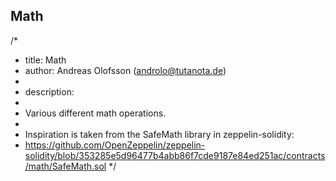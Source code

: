 ## Math

/*
 * title: Math
 * author: Andreas Olofsson (androlo@tutanota.de)
 *
 * description:
 *
 * Various different math operations.
 *
 * Inspiration is taken from the SafeMath library in zeppelin-solidity:
 * https://github.com/OpenZeppelin/zeppelin-solidity/blob/353285e5d96477b4abb86f7cde9187e84ed251ac/contracts/math/SafeMath.sol
 */